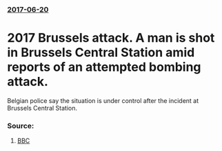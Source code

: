 ### [2017-06-20](/news/2017/06/20/index.md)

# 2017 Brussels attack. A man is shot in Brussels Central Station amid reports of an attempted bombing attack. 

Belgian police say the situation is under control after the incident at Brussels Central Station.


### Source:

1. [BBC](http://www.bbc.com/news/world-europe-40349654)
